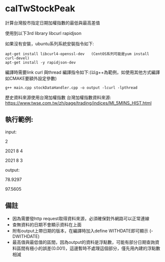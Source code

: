 # calTwStockPeak
計算台灣股市指定日期加權指數的最低與最高差值

使用到以下3rd library
libcurl
rapidjson

如果沒有安裝，ubuntu系列系統安裝指令如下:
```
apt-get install libcurl4-openssl-dev   (CentOS系列可能是yum install curl-devel)
apt-get install -y rapidjson-dev
```

編譯時需要link curl 與thread
編譯指令如下:(以g++為範例，如使用其他方式編譯如CMAKE要額外設定參數)
```
g++ main.cpp stockDataHandler.cpp -o output -lcurl -lpthread
```

歷史資料來源使用台灣加權指數
台灣加權指數資料來源:
https://www.twse.com.tw/zh/page/trading/indices/MI_5MINS_HIST.html

## 執行範例:

input:

2

2021 8 4

2021 8 3


output:

78.9297

97.5605

## 備註
+ 因為需要發http request取得資料來源，必須確保對外網路可以正常連線
+ 查無資料的日期不會顯示資料在上面
+ 附有output上帶日期的版本，在編譯時加入define WITHDATE即可顯示 (-DWITHDATE)
+ 最高值與最低值的區間，因為output的資料是浮點數，可能有部分日期查詢資料區間有極小的誤差(0.001)，這邊暫時不處理這個部分，僅先用內建的浮點數相減